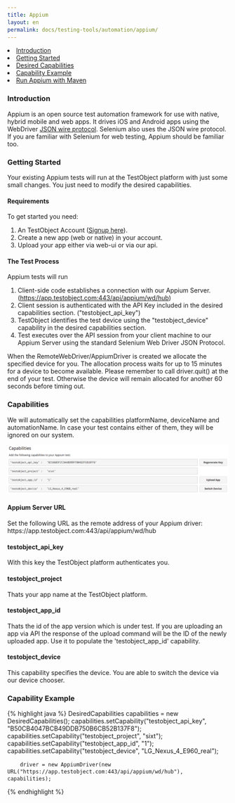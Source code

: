 ```yaml
---
title: Appium
layout: en
permalink: docs/testing-tools/automation/appium/
---
```


<li><a href="#introduction">Introduction</a></li>
<li><a href="#getting-started">Getting Started</a></li>
<li><a href="#capabilities">Desired Capabilities</a></li>
<li><a href="#capability-java">Capability Example</a></li>
<li><a href="/docs/guides/appium-maven/">Run Appium with Maven</a></li>

<h3 id="introduction">Introduction</h3>
Appium is an open source test automation framework for use with native, hybrid  mobile and web apps. It drives iOS and Android apps using the WebDriver <a href="https://code.google.com/p/selenium/wiki/JsonWireProtocol" target="_blank">JSON wire protocol</a>. Selenium also uses the JSON wire protocol. If you are familiar with Selenium for web testing, Appium should be familiar too.

<h3 id="getting-started">Getting Started</h3>
Your existing Appium tests will run at the TestObject platform with just some small changes. You just need to modify the desired capabilities.

<h4>Requirements</h4>
To get started you need:

1. An TestObject Account (<a href="https://app.testobject.com/" target="_blank">Signup here</a>).
2. Create a new app (web or native) in your account.
3. Upload your app either via web-ui or via our api.


<h4>The Test Process</h4>
Appium tests will run

1. Client-side code establishes a connection with our Appium Server. (https://app.testobject.com:443/api/appium/wd/hub)
2. Client session is authenticated with the API Key included in the desired capabilities section. ("testobject_api_key")
3. TestObject identifies the test device using the "testobject_device" capability in the desired capabilities section.
4. Test executes over the API session from your client machine to our Appium Server using the standard Selenium Web Driver JSON Protocol.

When the RemoteWebDriver/AppiumDriver is created we allocate the specified device for you. The allocation process waits for up to 15 minutes for a device to become available.
Please remember to call driver.quit() at the end of your test. Otherwise the device will remain allocated for another 60 seconds before timing out.

<h3 id="capabilities">Capabilities</h3>

We will automatically set the capabilities platformName, deviceName and automationName. In case your test contains either of them, they will be ignored on our system.

<img src="/img/tools/automation/capabilities.png" alt="Appium Capabilities">

<h4>Appium Server URL</h4>
Set the following URL as the remote address of your Appium driver: https://app.testobject.com:443/api/appium/wd/hub

<h4>testobject_api_key</h4>
With this key the TestObject platform authenticates you.

<h4>testobject_project</h4>
Thats your app name at the TestObject platform.

<h4>testobject_app_id</h4>
Thats the id of the app version which is under test. If you are uploading an app via API the response of the upload command will be the ID of the newly uploaded app. Use it to populate the 'testobject_app_id' capability.

<h4>testobject_device</h4>
This capability specifies the device. You are able to switch the device via our device chooser.

<h3 id="capability-java">Capability Example</h3>

{% highlight java %}
		DesiredCapabilities capabilities = new DesiredCapabilities();
		capabilities.setCapability("testobject_api_key", "B50CB4047BCB49DDB750B6CB52B137F8");
		capabilities.setCapability("testobject_project", "sixt");
		capabilities.setCapability("testobject_app_id", "1");
		capabilities.setCapability("testobject_device", "LG_Nexus_4_E960_real");

		driver = new AppiumDriver(new URL("https://app.testobject.com:443/api/appium/wd/hub"), capabilities);
{% endhighlight %}
